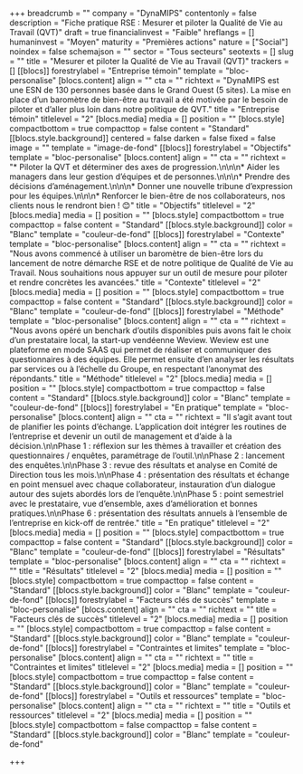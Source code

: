 +++
breadcrumb = ""
company = "DynaMIPS"
contentonly = false
description = "Fiche pratique RSE : Mesurer et piloter la Qualité de Vie au Travail (QVT)"
draft = true
financialinvest = "Faible"
hreflangs = []
humaninvest = "Moyen"
maturity = "Premières actions"
nature = ["Social"]
noindex = false
schemajson = ""
sector = "Tous secteurs"
seotexts = []
slug = ""
title = "Mesurer et piloter la Qualité de Vie au Travail (QVT)"
trackers = []
[[blocs]]
forestrylabel = "Entreprise témoin"
template = "bloc-personalise"
[blocs.content]
align = ""
cta = ""
richtext = "DynaMIPS est une ESN de 130 personnes basée dans le Grand Ouest (5 sites). La mise en place d’un baromètre de bien-être au travail a été motivée par le besoin de piloter et d’aller plus loin dans notre politique de QVT."
title = "Entreprise témoin"
titlelevel = "2"
[blocs.media]
media = []
position = ""
[blocs.style]
compactbottom = true
compacttop = false
content = "Standard"
[[blocs.style.background]]
centered = false
darken = false
fixed = false
image = ""
template = "image-de-fond"
[[blocs]]
forestrylabel = "Objectifs"
template = "bloc-personalise"
[blocs.content]
align = ""
cta = ""
richtext = "* Piloter la QVT et déterminer des axes de progression.\n\n\n* Aider les managers dans leur gestion d’équipes et de personnes.\n\n\n* Prendre des décisions d’aménagement.\n\n\n* Donner une nouvelle tribune d’expression pour les équipes.\n\n\n* Renforcer le bien-être de nos collaborateurs, nos clients nous le rendront bien ! 😊"
title = "Objectifs"
titlelevel = "2"
[blocs.media]
media = []
position = ""
[blocs.style]
compactbottom = true
compacttop = false
content = "Standard"
[[blocs.style.background]]
color = "Blanc"
template = "couleur-de-fond"
[[blocs]]
forestrylabel = "Contexte"
template = "bloc-personalise"
[blocs.content]
align = ""
cta = ""
richtext = "Nous avons commencé à utiliser un baromètre de bien-être lors du lancement de notre démarche RSE et de notre politique de Qualité de Vie au Travail. Nous souhaitions nous appuyer sur un outil de mesure pour piloter et rendre concrètes les avancées."
title = "Contexte"
titlelevel = "2"
[blocs.media]
media = []
position = ""
[blocs.style]
compactbottom = true
compacttop = false
content = "Standard"
[[blocs.style.background]]
color = "Blanc"
template = "couleur-de-fond"
[[blocs]]
forestrylabel = "Méthode"
template = "bloc-personalise"
[blocs.content]
align = ""
cta = ""
richtext = "Nous avons opéré un benchark d’outils disponibles puis avons fait le choix d’un prestataire local, la start-up vendéenne Weview. Weview est une plateforme en mode SAAS qui permet de réaliser et communiquer des questionnaires à des équipes. Elle permet ensuite d’en analyser les résultats par services ou à l’échelle du Groupe, en respectant l’anonymat des répondants."
title = "Méthode"
titlelevel = "2"
[blocs.media]
media = []
position = ""
[blocs.style]
compactbottom = true
compacttop = false
content = "Standard"
[[blocs.style.background]]
color = "Blanc"
template = "couleur-de-fond"
[[blocs]]
forestrylabel = "En pratique"
template = "bloc-personalise"
[blocs.content]
align = ""
cta = ""
richtext = "Il s’agit avant tout de planifier les points d’échange. L’application doit intégrer les routines de l’entreprise et devenir un outil de management et d’aide à la décision.\n\nPhase 1 : réflexion sur les thèmes à travailler et création des questionnaires / enquêtes, paramétrage de l’outil.\n\nPhase 2 : lancement des enquêtes.\n\nPhase 3 : revue des résultats et analyse en Comité de Direction tous les mois.\n\nPhase 4 : présentation des résultats et échange en point mensuel avec chaque collaborateur, instauration d’un dialogue autour des sujets abordés lors de l’enquête.\n\nPhase 5 : point semestriel avec le prestataire, vue d’ensemble, axes d’amélioration et bonnes pratiques.\n\nPhase 6 : présentation des résultats annuels à l’ensemble de l’entreprise en kick-off de rentrée."
title = "En pratique"
titlelevel = "2"
[blocs.media]
media = []
position = ""
[blocs.style]
compactbottom = true
compacttop = false
content = "Standard"
[[blocs.style.background]]
color = "Blanc"
template = "couleur-de-fond"
[[blocs]]
forestrylabel = "Résultats"
template = "bloc-personalise"
[blocs.content]
align = ""
cta = ""
richtext = ""
title = "Résultats"
titlelevel = "2"
[blocs.media]
media = []
position = ""
[blocs.style]
compactbottom = true
compacttop = false
content = "Standard"
[[blocs.style.background]]
color = "Blanc"
template = "couleur-de-fond"
[[blocs]]
forestrylabel = "Facteurs clés de succès"
template = "bloc-personalise"
[blocs.content]
align = ""
cta = ""
richtext = ""
title = "Facteurs clés de succès"
titlelevel = "2"
[blocs.media]
media = []
position = ""
[blocs.style]
compactbottom = true
compacttop = false
content = "Standard"
[[blocs.style.background]]
color = "Blanc"
template = "couleur-de-fond"
[[blocs]]
forestrylabel = "Contraintes et limites"
template = "bloc-personalise"
[blocs.content]
align = ""
cta = ""
richtext = ""
title = "Contraintes et limites"
titlelevel = "2"
[blocs.media]
media = []
position = ""
[blocs.style]
compactbottom = true
compacttop = false
content = "Standard"
[[blocs.style.background]]
color = "Blanc"
template = "couleur-de-fond"
[[blocs]]
forestrylabel = "Outils et ressources"
template = "bloc-personalise"
[blocs.content]
align = ""
cta = ""
richtext = ""
title = "Outils et ressources"
titlelevel = "2"
[blocs.media]
media = []
position = ""
[blocs.style]
compactbottom = false
compacttop = false
content = "Standard"
[[blocs.style.background]]
color = "Blanc"
template = "couleur-de-fond"

+++
